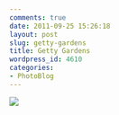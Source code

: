 ```yaml
---
comments: true
date: 2011-09-25 15:26:18
layout: post
slug: getty-gardens
title: Getty Gardens
wordpress_id: 4610
categories:
- PhotoBlog
---
```


![](http://ryanfitzer.com/main/wp-content/uploads/2011/09/Photo12-950x709.jpg)
